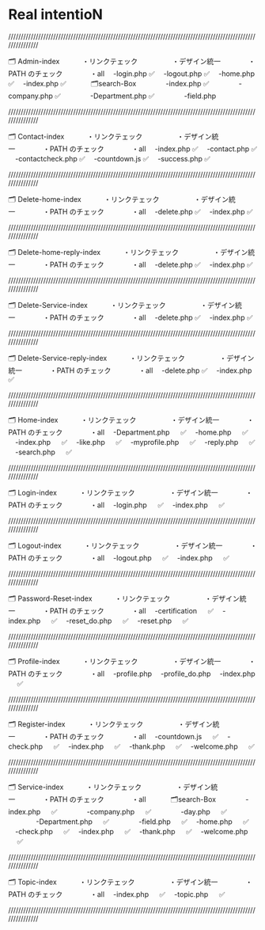 # Real intentioN

///////////////////////////////////////////////////////////////////////////////////////////////////////////////

🗂 Admin-index 　　　・リンクテェック　　　　　・デザイン統一　　　　・PATH のチェック　　　　・all
　-login.php ✅
　-logout.php ✅
　-home.php ✅
　-index.php ✅
　　　 🗂search-Box
　　　　-index.php ✅
　　　　-company.php ✅
　　　　-Department.php ✅
　　　　-field.php

///////////////////////////////////////////////////////////////////////////////////////////////////////////////

🗂 Contact-index 　　　・リンクテェック　　　　　・デザイン統一　　　　・PATH のチェック　　　　・all
　-index.php ✅
　-contact.php ✅
　-contactcheck.php ✅
　-countdown.js ✅
　-success.php ✅

///////////////////////////////////////////////////////////////////////////////////////////////////////////////

🗂 Delete-home-index 　　　・リンクテェック　　　　　・デザイン統一　　　　・PATH のチェック　　　　・all
　-delete.php ✅
　-index.php ✅

///////////////////////////////////////////////////////////////////////////////////////////////////////////////

🗂 Delete-home-reply-index 　　　・リンクテェック　　　　　・デザイン統一　　　　・PATH のチェック　　　　・all
　-delete.php ✅
　-index.php ✅

///////////////////////////////////////////////////////////////////////////////////////////////////////////////

🗂 Delete-Service-index 　　　・リンクテェック　　　　　・デザイン統一　　　　・PATH のチェック　　　　・all
　-delete.php ✅
　-index.php ✅

///////////////////////////////////////////////////////////////////////////////////////////////////////////////

🗂 Delete-Service-reply-index 　　　・リンクテェック　　　　　・デザイン統一　　　　・PATH のチェック　　　　・all
　-delete.php ✅
　-index.php ✅

///////////////////////////////////////////////////////////////////////////////////////////////////////////////

🗂 Home-index 　　　・リンクテェック　　　　　・デザイン統一　　　　・PATH のチェック　　　　・all
　-Department.php 　 ✅
　-home.php 　 ✅
　-index.php 　 ✅
　-like.php 　 ✅
　-myprofile.php 　 ✅
　-reply.php 　 ✅
　-search.php 　 ✅

///////////////////////////////////////////////////////////////////////////////////////////////////////////////

🗂 Login-index 　　　・リンクテェック　　　　　・デザイン統一　　　　・PATH のチェック　　　　・all
　-login.php 　 ✅
　-index.php 　 ✅

///////////////////////////////////////////////////////////////////////////////////////////////////////////////

🗂 Logout-index 　　　・リンクテェック　　　　　・デザイン統一　　　　・PATH のチェック　　　　・all
　-logout.php 　 ✅
　-index.php 　 ✅

///////////////////////////////////////////////////////////////////////////////////////////////////////////////

🗂 Password-Reset-index 　　　・リンクテェック　　　　　・デザイン統一　　　　・PATH のチェック　　　　・all
　-certification 　 ✅
　-index.php 　 ✅
　-reset_do.php 　 ✅
　-reset.php 　 ✅

///////////////////////////////////////////////////////////////////////////////////////////////////////////////

🗂 Profile-index 　　　・リンクテェック　　　　　・デザイン統一　　　　・PATH のチェック　　　　・all
　-profile.php
　-profile_do.php
　-index.php 　 ✅

///////////////////////////////////////////////////////////////////////////////////////////////////////////////

🗂 Register-index 　　　・リンクテェック　　　　　・デザイン統一　　　　・PATH のチェック　　　　・all
　-countdown.js 　 ✅
　-check.php 　 ✅
　-index.php 　 ✅
　-thank.php 　 ✅
　-welcome.php 　 ✅

///////////////////////////////////////////////////////////////////////////////////////////////////////////////

🗂 Service-index 　　　・リンクテェック　　　　　・デザイン統一　　　　・PATH のチェック　　　　・all
　　　 🗂search-Box
　　　　-index.php 　 ✅
　　　　-company.php 　 ✅
　　　　-day.php 　 ✅
　　　　-Department.php 　 ✅
　　　　-field.php 　 ✅
　-home.php 　 ✅
　-check.php 　 ✅
　-index.php 　 ✅
　-thank.php 　 ✅
　-welcome.php 　 ✅

///////////////////////////////////////////////////////////////////////////////////////////////////////////////

🗂 Topic-index 　　　・リンクテェック　　　　　・デザイン統一　　　　・PATH のチェック　　　　・all
　-index.php 　 ✅
　-topic.php 　 ✅

///////////////////////////////////////////////////////////////////////////////////////////////////////////////
